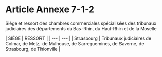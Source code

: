 # Article Annexe 7-1-2

Siège et ressort des chambres commerciales spécialisées des tribunaux judiciaires des départements du Bas-Rhin, du Haut-Rhin et de la Moselle

|
SIÈGE |
RESSORT |
| --- | --- |
|
Strasbourg |
Tribunaux judiciaires de Colmar, de Metz, de Mulhouse, de Sarreguemines, de Saverne, de Strasbourg, de Thionville |
